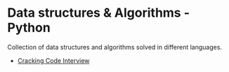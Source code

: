 # Data structures & Algorithms - Python

Collection of data structures and algorithms solved in different languages. 

- [Cracking Code Interview](crco/README.md)
